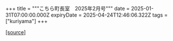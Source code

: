 +++
title = """こちら町長室　2025年2月号"""
date = 2025-01-31T07:00:00.000Z
expiryDate = 2025-04-24T12:46:06.322Z
tags = ["kuriyama"]
+++


[[source]](https://www.town.kuriyama.hokkaido.jp/site/mayor/30275.html)
